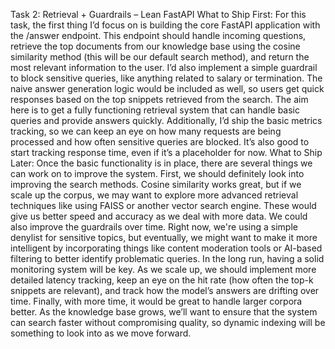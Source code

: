 Task 2: Retrieval + Guardrails – Lean FastAPI
What to Ship First:
For this task, the first thing I’d focus on is building the core FastAPI application with the /answer endpoint. This endpoint should handle incoming questions, retrieve the top documents from our knowledge base using the cosine similarity method (this will be our default search method), and return the most relevant information to the user. I’d also implement a simple guardrail to block sensitive queries, like anything related to salary or termination.
The naive answer generation logic would be included as well, so users get quick responses based on the top snippets retrieved from the search. The aim here is to get a fully functioning retrieval system that can handle basic queries and provide answers quickly.
Additionally, I’d ship the basic metrics tracking, so we can keep an eye on how many requests are being processed and how often sensitive queries are blocked. It’s also good to start tracking response time, even if it’s a placeholder for now.
What to Ship Later:
Once the basic functionality is in place, there are several things we can work on to improve the system. First, we should definitely look into improving the search methods. Cosine similarity works great, but if we scale up the corpus, we may want to explore more advanced retrieval techniques like using FAISS or another vector search engine. These would give us better speed and accuracy as we deal with more data.
We could also improve the guardrails over time. Right now, we're using a simple denylist for sensitive topics, but eventually, we might want to make it more intelligent by incorporating things like content moderation tools or AI-based filtering to better identify problematic queries.
In the long run, having a solid monitoring system will be key. As we scale up, we should implement more detailed latency tracking, keep an eye on the hit rate (how often the top-k snippets are relevant), and track how the model’s answers are drifting over time.
Finally, with more time, it would be great to handle larger corpora better. As the knowledge base grows, we’ll want to ensure that the system can search faster without compromising quality, so dynamic indexing will be something to look into as we move forward.
 
 


